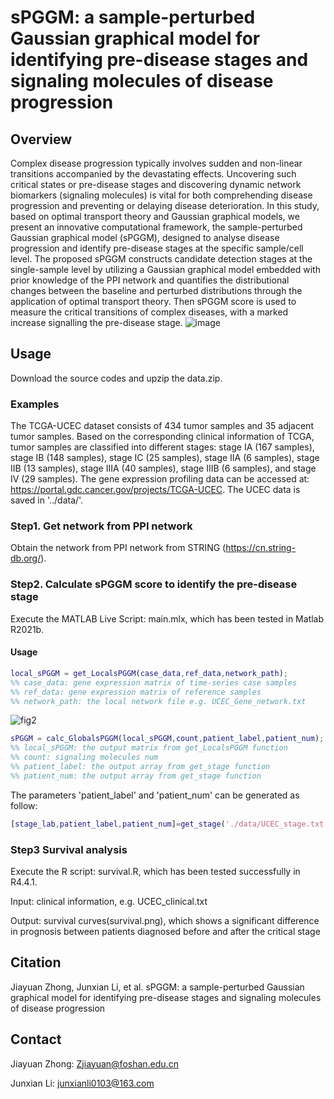 # sPGGM: a sample-perturbed Gaussian graphical model for identifying pre-disease stages and signaling molecules of disease progression

## Overview
Complex disease progression typically involves sudden and non-linear transitions accompanied by the devastating effects. Uncovering such critical states or pre-disease stages and discovering dynamic network biomarkers (signaling molecules) is vital for both comprehending disease progression and preventing or delaying disease deterioration. In this study, based on optimal transport theory and Gaussian graphical models, we present an innovative computational framework, the sample-perturbed Gaussian graphical model (sPGGM), designed to analyse disease progression and identify pre-disease stages at the specific sample/cell level. The proposed sPGGM constructs candidate detection stages at the single-sample level by utilizing a Gaussian graphical model embedded with prior knowledge of the PPI network and quantifies the distributional changes between the baseline and perturbed distributions through the application of optimal transport theory. Then sPGGM score is used to measure the critical transitions of complex diseases, with a marked increase signalling the pre-disease stage.
![image](https://github.com/user-attachments/assets/cb45ac8a-8c22-4a47-819e-be56b0b0b23c)




## Usage
Download the source codes and upzip the data.zip.
### Examples
The TCGA-UCEC dataset consists of 434 tumor samples and 35 adjacent tumor samples. Based on the corresponding clinical information of TCGA, tumor samples are classified into different stages:  stage IA (167 samples), stage IB (148 samples), stage IC (25 samples), stage IIA (6 samples), stage IIB (13 samples), stage IIIA (40 samples), stage IIIB (6 samples), and stage IV (29 samples). The gene expression profiling data can be accessed at: https://portal.gdc.cancer.gov/projects/TCGA-UCEC. The UCEC data is saved in '../data/'.

### Step1. Get network from PPI network
Obtain the network from PPI network from STRING (https://cn.string-db.org/).

### Step2. Calculate sPGGM score to identify the pre-disease stage
Execute the MATLAB Live Script: main.mlx, which has been tested in Matlab R2021b.
#### Usage
```matlab
local_sPGGM = get_LocalsPGGM(case_data,ref_data,network_path);
%% case_data: gene expression matrix of time-series case samples
%% ref_data: gene expression matrix of reference samples
%% network_path: the local network file e.g. UCEC_Gene_network.txt
```
![fig2](https://github.com/user-attachments/assets/5a6abb4a-9f6f-4eec-98f5-7eaa689616fa)

```matlab
sPGGM = calc_GlobalsPGGM(local_sPGGM,count,patient_label,patient_num);
%% local_sPGGM: the output matrix from get_LocalsPGGM function
%% count: signaling molecules num
%% patient_label: the output array from get_stage function
%% patient_num: the output array from get_stage function
```
The parameters 'patient_label' and 'patient_num' can be generated as follow:
```matlab
[stage_lab,patient_label,patient_num]=get_stage('./data/UCEC_stage.txt');
```
### Step3 Survival analysis
Execute the R script: survival.R, which has been tested successfully in R4.4.1.

Input: clinical information, e.g. UCEC_clinical.txt

Output: survival curves(survival.png), which shows a significant difference in prognosis between patients diagnosed before and after the critical stage

## Citation
Jiayuan Zhong, Junxian Li, et al. sPGGM: a sample-perturbed Gaussian graphical model for identifying pre-disease stages and signaling molecules of disease progression

## Contact
Jiayuan Zhong: Zjiayuan@foshan.edu.cn

Junxian Li: junxianli0103@163.com
